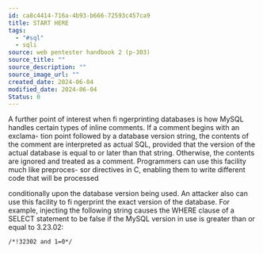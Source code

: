 ```yaml
---
id: ca8c4414-716a-4b93-b666-72593c457ca9
title: START HERE
tags:
  - "#sql"
  - sqli
source: web pentester handbook 2 (p-303)
source_title: ""
source_description: ""
source_image_url: ""
created_date: 2024-06-04
modified_date: 2024-06-04
Status: 0
---
```

A further point of interest when fi ngerprinting databases is how MySQL
handles certain types of inline comments. If a comment begins with an exclama-
tion point followed by a database version string, the contents of the comment
are interpreted as actual SQL, provided that the version of the actual database
is equal to or later than that string. Otherwise, the contents are ignored and
treated as a comment. Programmers can use this facility much like preproces-
sor directives in C, enabling them to write different code that will be processed

conditionally upon the database version being used. An attacker also can use this
facility to fi ngerprint the exact version of the database. For example, injecting
the following string causes the WHERE clause of a SELECT statement to be false if
the MySQL version in use is greater than or equal to 3.23.02:
```
/*!32302 and 1=0*/
```